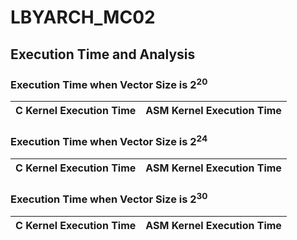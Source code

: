 # LBYARCH_MC02

## Execution Time and Analysis

### Execution Time when Vector Size is 2<sup>20

| C Kernel Execution Time   | ASM Kernel Execution Time |
|:--------------------------|:--------------------------|

### Execution Time when Vector Size is 2<sup>24

| C Kernel Execution Time   | ASM Kernel Execution Time |
|:--------------------------|:--------------------------|

### Execution Time when Vector Size is 2<sup>30

| C Kernel Execution Time   | ASM Kernel Execution Time |
|:--------------------------|:--------------------------|